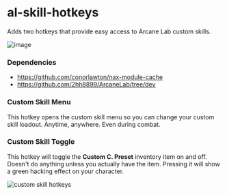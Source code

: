 # al-skill-hotkeys
Adds two hotkeys that provide easy access to Arcane Lab custom skills.

![image](https://github.com/user-attachments/assets/90e50275-b613-418a-bcf9-f42cbc78e650)

### Dependencies
  * https://github.com/conorlawton/nax-module-cache
  * https://github.com/2hh8899/ArcaneLab/tree/dev

### Custom Skill Menu
This hotkey opens the custom skill menu so you can change your custom skill loadout. Anytime, anywhere. Even during combat.

### Custom Skill Toggle
This hotkey will toggle the **Custom C. Preset** inventory item on and off. Doesn't do anything unless you actually have the item. Pressing it will show a green hacking effect on your character.

![custom skill hotkeys](https://github.com/user-attachments/assets/fc33e29b-b942-4a90-b244-62736f364cc5)
